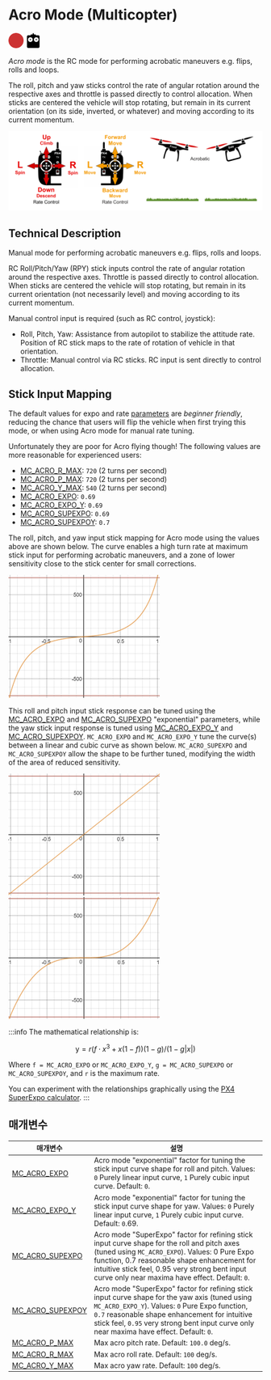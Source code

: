 # Acro Mode (Multicopter)

<img src="../../assets/site/difficulty_hard.png" title="Hard to fly" width="30px" />&nbsp;<img src="../../assets/site/remote_control.svg" title="Manual/Remote control required" width="30px" />&nbsp;

_Acro mode_ is the RC mode for performing acrobatic maneuvers e.g. flips, rolls and loops.

The roll, pitch and yaw sticks control the rate of angular rotation around the respective axes and throttle is passed directly to control allocation. When sticks are centered the vehicle will stop rotating, but remain in its current orientation (on its side, inverted, or whatever) and moving according to its current momentum.

![MC Manual Acrobatic Flight](../../assets/flight_modes/acrobatic_mc.png)

<!-- image above incorrect: https://github.com/PX4/PX4-user_guide/issues/182 -->

## Technical Description

Manual mode for performing acrobatic maneuvers e.g. flips, rolls and loops.

RC Roll/Pitch/Yaw (RPY) stick inputs control the rate of angular rotation around the respective axes.
Throttle is passed directly to control allocation.
When sticks are centered the vehicle will stop rotating, but remain in its current orientation (not necessarily level) and moving according to its current momentum.

Manual control input is required (such as RC control, joystick):

- Roll, Pitch, Yaw: Assistance from autopilot to stabilize the attitude rate.
  Position of RC stick maps to the rate of rotation of vehicle in that orientation.
- Throttle: Manual control via RC sticks.
  RC input is sent directly to control allocation.

## Stick Input Mapping

The default values for expo and rate [parameters](#parameters) are _beginner friendly_, reducing the chance that users will flip the vehicle when first trying this mode, or when using Acro mode for manual rate tuning.

Unfortunately they are poor for Acro flying though!
The following values are more reasonable for experienced users:

- [MC_ACRO_R_MAX](#MC_ACRO_R_MAX): `720` (2 turns per second)
- [MC_ACRO_P_MAX](#MC_ACRO_P_MAX): `720` (2 turns per second)
- [MC_ACRO_Y_MAX](#MC_ACRO_Y_MAX): `540` (2 turns per second)
- [MC_ACRO_EXPO](#MC_ACRO_R_MAX): `0.69`
- [MC_ACRO_EXPO_Y](#MC_ACRO_EXPO_Y): `0.69`
- [MC_ACRO_SUPEXPO](#MC_ACRO_SUPEXPO): `0.69`
- [MC_ACRO_SUPEXPOY](#MC_ACRO_SUPEXPOY): `0.7`

The roll, pitch, and yaw input stick mapping for Acro mode using the values above are shown below.
The curve enables a high turn rate at maximum stick input for performing acrobatic maneuvers, and a zone of lower sensitivity close to the stick center for small corrections.

![Acro mode - default input curve](../../assets/flight_modes/acro_mc_input_curve_expo_superexpo_default.png)

This roll and pitch input stick response can be tuned using the [MC_ACRO_EXPO](#MC_ACRO_EXPO) and [MC_ACRO_SUPEXPO](#MC_ACRO_SUPEXPO) "exponential" parameters, while the yaw stick input response is tuned using [MC_ACRO_EXPO_Y](#MC_ACRO_EXPO_Y) and [MC_ACRO_SUPEXPOY](#MC_ACRO_SUPEXPOY).
`MC_ACRO_EXPO` and `MC_ACRO_EXPO_Y` tune the curve(s) between a linear and cubic curve as shown below.
`MC_ACRO_SUPEXPO` and `MC_ACRO_SUPEXPOY` allow the shape to be further tuned, modifying the width of the area of reduced sensitivity.

![Acro mode - expo - pure linear input curve](../../assets/flight_modes/acro_mc_input_curve_expo_linear.png) ![Acro mode - expo - pure cubic input curve](../../assets/flight_modes/acro_mc_input_curve_expo_cubic.png)

:::info
The mathematical relationship is:

$$\mathrm{y} = r(f \cdot x^3 + x(1-f)) (1-g)/(1-g |x|)$$

Where `f = MC_ACRO_EXPO` or `MC_ACRO_EXPO_Y`, `g = MC_ACRO_SUPEXPO` or `MC_ACRO_SUPEXPOY`, and `r` is the maximum rate.

You can experiment with the relationships graphically using the [PX4 SuperExpo calculator](https://www.desmos.com/calculator/yty5kgurmc).
:::

## 매개변수

| 매개변수                                                                                                                                                                 | 설명                                                                                                                                                                                                                                                                                                                                                                                                                                    |
| -------------------------------------------------------------------------------------------------------------------------------------------------------------------- | ------------------------------------------------------------------------------------------------------------------------------------------------------------------------------------------------------------------------------------------------------------------------------------------------------------------------------------------------------------------------------------------------------------------------------------- |
| <a id="MC_ACRO_EXPO"></a>[MC_ACRO_EXPO](../advanced_config/parameter_reference.md#MC_ACRO_EXPO)                            | Acro mode "exponential" factor for tuning the stick input curve shape for roll and pitch. Values: `0` Purely linear input curve, `1` Purely cubic input curve. Default: `0`.                                                                                                                                                                          |
| <a id="MC_ACRO_EXPO_Y"></a>[MC_ACRO_EXPO_Y](../advanced_config/parameter_reference.md#MC_ACRO_EXPO_Y) | Acro mode "exponential" factor for tuning the stick input curve shape for yaw. Values: `0` Purely linear input curve, `1` Purely cubic input curve. Default: `0`.69.                                                                                                                                                                  |
| <a id="MC_ACRO_SUPEXPO"></a>[MC_ACRO_SUPEXPO](../advanced_config/parameter_reference.md#MC_ACRO_SUPEXPO)                   | Acro mode "SuperExpo" factor for refining stick input curve shape for the roll and pitch axes (tuned using `MC_ACRO_EXPO`). Values: 0 Pure Expo function, 0.7 reasonable shape enhancement for intuitive stick feel, 0.95 very strong bent input curve only near maxima have effect. Default: `0`. |
| <a id="MC_ACRO_SUPEXPOY"></a>[MC_ACRO_SUPEXPOY](../advanced_config/parameter_reference.md#MC_ACRO_SUPEXPOY)                | Acro mode "SuperExpo" factor for refining stick input curve shape for the yaw axis (tuned using `MC_ACRO_EXPO_Y`). Values: `0` Pure Expo function, `0.7` reasonable shape enhancement for intuitive stick feel, `0.95` very strong bent input curve only near maxima have effect. Default: `0`.                                    |
| <a id="MC_ACRO_P_MAX"></a>[MC_ACRO_P_MAX](../advanced_config/parameter_reference.md#MC_ACRO_P_MAX)    | Max acro pitch rate. Default: `100.0` deg/s.                                                                                                                                                                                                                                                                                                                                          |
| <a id="MC_ACRO_R_MAX"></a>[MC_ACRO_R_MAX](../advanced_config/parameter_reference.md#MC_ACRO_R_MAX)    | Max acro roll rate. Default: `100` deg/s.                                                                                                                                                                                                                                                                                                                                             |
| <a id="MC_ACRO_Y_MAX"></a>[MC_ACRO_Y_MAX](../advanced_config/parameter_reference.md#MC_ACRO_Y_MAX)    | Max acro yaw rate. Default: `100` deg/s.                                                                                                                                                                                                                                                                                                                                              |
